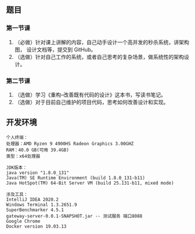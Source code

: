 ## 题目

### 第一节课

1. （必做）针对课上讲解的内容，自己动手设计一个高并发的秒杀系统，讲架构图， 设计文档等，提交到 GitHub。
2. （选做）针对自己工作的系统，或者自己思考的复杂场景，做系统性的架构设计。

### 第二节课

1. （选做）学习《重构–改善既有代码的设计》这本书，写读书笔记。
2. （选做）对于目前自己维护的项目代码，思考如何改善设计和实现。

## 开发环境

```
个人终端：
处理器：AMD Ryzen 9 4900HS Radeon Graphics 3.00GHZ
RAM：40.0 GB(可用 39.4GB)
类型：x64处理器
```

```
JDK版本：
java version "1.8.0_131"
Java(TM) SE Runtime Environment (build 1.8.0_131-b11)
Java HotSpot(TM) 64-Bit Server VM (build 25.131-b11, mixed mode)
```

```
涉及工具：
IntelliJ IDEA 2020.2
Windows Terminal 1.3.2651.9
SuperBenchmarker 4.5.1
gateway-server-0.0.1-SNAPSHOT.jar -- 测试服务 端口8088
Google Chrome
Docker version 19.03.13
```
